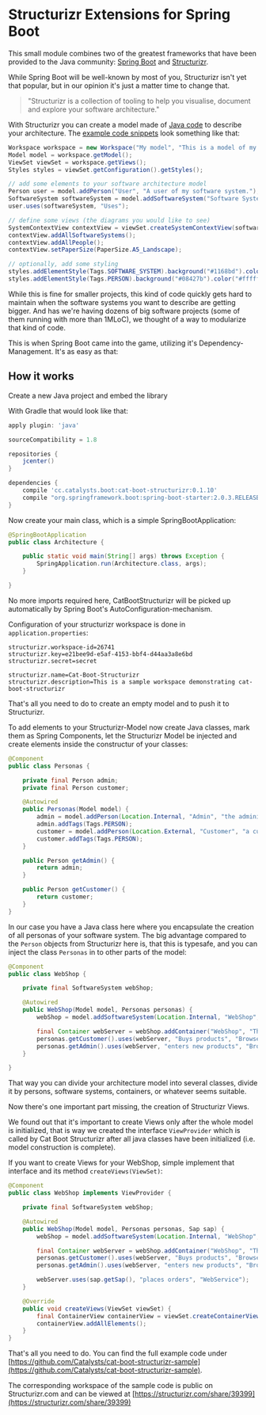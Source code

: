 # Structurizr Extensions for Spring Boot

This small module combines two of the greatest frameworks that have been provided to the Java community:
[Spring Boot](http://projects.spring.io/spring-boot/) and [Structurizr](https://structurizr.com/). 

While Spring Boot will be well-known by most of you, Structurizr isn't yet that popular, but in our opinion
it's just a matter time to change that.

> "Structurizr is a collection of tooling to help you visualise, document and explore your software architecture."

With Structurizr you can create a model made of [Java code](https://structurizr.com/help/tutorials/java) to describe
your architecture. The [example code snippets](https://github.com/structurizr/java-starter/blob/master/src/main/java/com/mycompany/mysystem/Structurizr.java) look something like that:


```java
Workspace workspace = new Workspace("My model", "This is a model of my software system.");
Model model = workspace.getModel();
ViewSet viewSet = workspace.getViews();
Styles styles = viewSet.getConfiguration().getStyles();

// add some elements to your software architecture model
Person user = model.addPerson("User", "A user of my software system.");
SoftwareSystem softwareSystem = model.addSoftwareSystem("Software System", "My software system.");
user.uses(softwareSystem, "Uses");

// define some views (the diagrams you would like to see)
SystemContextView contextView = viewSet.createSystemContextView(softwareSystem, "Context", "A description of this diagram.");
contextView.addAllSoftwareSystems();
contextView.addAllPeople();
contextView.setPaperSize(PaperSize.A5_Landscape);

// optionally, add some styling
styles.addElementStyle(Tags.SOFTWARE_SYSTEM).background("#1168bd").color("#ffffff");
styles.addElementStyle(Tags.PERSON).background("#08427b").color("#ffffff");
```

While this is fine for smaller projects, this kind of code quickly gets hard to maintain when the software systems
you want to describe are getting bigger. And has we're having dozens of big software projects (some of them running with more than 
1MLoC), we thought of a way to modularize that kind of code.

This is when Spring Boot came into the game, utilizing it's Dependency-Management. It's as easy as that:

## How it works

Create a new Java project and embed the library

With Gradle that would look like that:

```groovy
apply plugin: 'java'

sourceCompatibility = 1.8

repositories {
    jcenter()
}

dependencies {
    compile 'cc.catalysts.boot:cat-boot-structurizr:0.1.10'
    compile "org.springframework.boot:spring-boot-starter:2.0.3.RELEASE"
}
```

Now create your main class, which is a simple SpringBootApplication:

```java
@SpringBootApplication
public class Architecture {

    public static void main(String[] args) throws Exception {
        SpringApplication.run(Architecture.class, args);
    }

}
```

No more imports required here, CatBootStructurizr will be picked up automatically by Spring Boot's AutoConfiguration-mechanism.

Configuration of your structurizr workspace is done in ``application.properties``:

```properties
structurizr.workspace-id=26741
structurizr.key=e21bee9d-e5af-4153-bbf4-d44aa3a8e6bd 
structurizr.secret=secret

structurizr.name=Cat-Boot-Structurizr 
structurizr.description=This is a sample workspace demonstrating cat-boot-structurizr
```

That's all you need to do to create an empty model and to push it to Structurizr.

To add elements to your Structurizr-Model now create Java classes, mark them as Spring Components, let the Structurizr Model
be injected and create elements inside the constructur of your classes:

```java
@Component
public class Personas {

    private final Person admin;
    private final Person customer;

    @Autowired
    public Personas(Model model) {
        admin = model.addPerson(Location.Internal, "Admin", "the administrator of our system");
        admin.addTags(Tags.PERSON);
        customer = model.addPerson(Location.External, "Customer", "a customer who wants to buy items in our shop");
        customer.addTags(Tags.PERSON);
    }

    public Person getAdmin() {
        return admin;
    }

    public Person getCustomer() {
        return customer;
    }
}
```

In our case you have a Java class here where you encapsulate the creation of all personas of your software system.
The big advantage compared to the ``Person`` objects from Structurizr here is, that this is typesafe, and you can inject
the class ``Personas`` in to other parts of the model:

```java
@Component
public class WebShop {

    private final SoftwareSystem webShop;

    @Autowired
    public WebShop(Model model, Personas personas) {
        webShop = model.addSoftwareSystem(Location.Internal, "WebShop", "Web-based application to buy our products");

        final Container webServer = webShop.addContainer("WebShop", "The web application of the web shop", "Tomcat");
        personas.getCustomer().uses(webServer, "Buys products", "Browser");
        personas.getAdmin().uses(webServer, "enters new products", "Browser");
    }

}
```

That way you can divide your architecture model into several classes, divide it by persons, software systems, containers, or whatever
seems suitable.

Now there's one important part missing, the creation of Structurizr Views.

We found out that it's important to create Views only after the whole model is initialized, that is way we created the 
interface ``ViewProvider`` which is called by Cat Boot Structurizr after all java classes have been initialized (i.e. model
construction is complete).

If you want to create Views for your WebShop, simple implement that interface and its method ``createViews(ViewSet)``:

```java
@Component
public class WebShop implements ViewProvider {

    private final SoftwareSystem webShop;

    @Autowired
    public WebShop(Model model, Personas personas, Sap sap) {
        webShop = model.addSoftwareSystem(Location.Internal, "WebShop", "Web-based application to buy our products");

        final Container webServer = webShop.addContainer("WebShop", "The web application of the web shop", "Tomcat");
        personas.getCustomer().uses(webServer, "Buys products", "Browser");
        personas.getAdmin().uses(webServer, "enters new products", "Browser");

        webServer.uses(sap.getSap(), "places orders", "WebService");
    }

    @Override
    public void createViews(ViewSet viewSet) {
        final ContainerView containerView = viewSet.createContainerView(webShop, "webshop", "WebShop");
        containerView.addAllElements();
    }
}
```

That's all you need to do. You can find the full example code under [https://github.com/Catalysts/cat-boot-structurizr-sample](https://github.com/Catalysts/cat-boot-structurizr-sample).  

The corresponding workspace of the sample code is public on Structurizr.com and can be viewed at [https://structurizr.com/share/39399](https://structurizr.com/share/39399)
